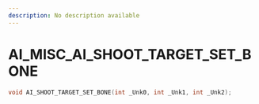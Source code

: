 ```yaml
---
description: No description available 
---
```


# AI_MISC\_AI_SHOOT_TARGET_SET_BONE

```cpp
void AI_SHOOT_TARGET_SET_BONE(int _Unk0, int _Unk1, int _Unk2);
```